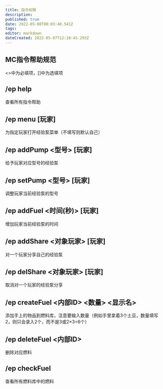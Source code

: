 ```yaml
---
title: 指令权限
description: 
published: true
date: 2022-05-08T00:03:48.541Z
tags: 
editor: markdown
dateCreated: 2022-05-07T12:10:45.293Z
---
```


## MC指令帮助规范
<>中为必填项，[]中为选填项
## /ep help 
查看所有指令帮助
## /ep menu [玩家] 
为指定玩家打开经验泵菜单（不填写则默认自己）
## /ep addPump <型号> [玩家] 
给予玩家对应型号的经验泵
## /ep setPump <型号> [玩家] 
调整玩家当前经验泵的型号
## /ep addFuel <时间(秒)> [玩家] 
增加玩家当前经验泵的时间
## /ep addShare <对象玩家> [玩家] 
对一个玩家分享自己的经验泵
## /ep delShare <对象玩家> [玩家] 
取消对一个玩家的经验泵分享
## /ep createFuel <内部ID> <数量> <显示名> 
添加手上的物品到燃料库，注意要输入数量（例如手里拿着3个土豆，数量填写2，则只会录入2个，而不是3或2×3=6个）
## /ep deleteFuel <内部ID> 
删除对应燃料
## /ep checkFuel 
查看所有燃料库中的燃料